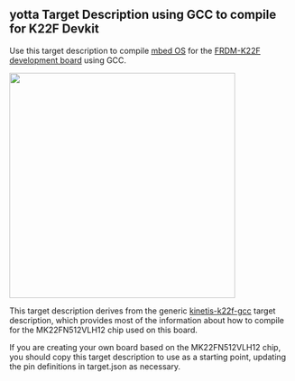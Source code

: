 ## yotta Target Description using GCC to compile for K22F Devkit

Use this target description to compile [mbed
OS](http://www.mbed.com/en/development/software/mbed-os/) for the [FRDM-K22F
development
board](http://www.mbed.com/en/development/hardware/boards/freescale/frdm_k22f/)
using GCC.

<img src="https://mbed-media.s3.amazonaws.com/frdm-k22f.jpg" width="400">

This target description derives from the generic
[kinetis-k22f-gcc](TBD) target
description, which provides most of the information about how to compile for
the MK22FN512VLH12 chip used on this board.

If you are creating your own board based on the MK22FN512VLH12 chip, you should
copy this target description to use as a starting point, updating the pin
definitions in target.json as necessary.
